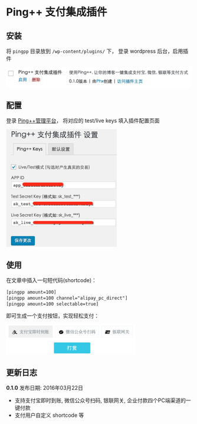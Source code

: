 # Ping++ 支付集成插件

## 安装

将 `pingpp` 目录放到 `/wp-content/plugins/` 下， 登录 wordpress 后台，启用插件

<img src="https://raw.githubusercontent.com/PingPlusPlus/pingpp-wordpress/master/pingxx-wp-plugin-screenshot-1.png" width="500">

## 配置

登录 [Ping++管理平台](https://dashboard.pingxx.com/)， 将对应的 test/live keys 填入插件配置页面

<img src="https://raw.githubusercontent.com/PingPlusPlus/pingpp-wordpress/master/pingxx-wp-plugin-screenshot-2.png" width="300">

## 使用 

在文章中插入一句短代码(shortcode)：

```
[pingpp amount=100]
[pingpp amount=100 channel="alipay_pc_direct"]
[pingpp amount=100 selectable=true]
```

即可生成一个支付按钮，实现轻松支付：

<img src="https://raw.githubusercontent.com/PingPlusPlus/pingpp-wordpress/master/pingxx-wp-plugin-screenshot-3.png" width="350">

## 更新日志

**0.1.0** 发布日期: 2016年03月22日

* 支持支付宝即时到账, 微信公众号扫码, 银联网关, 企业付款四个PC端渠道的一键付款
* 支付用户自定义 shortcode 等


